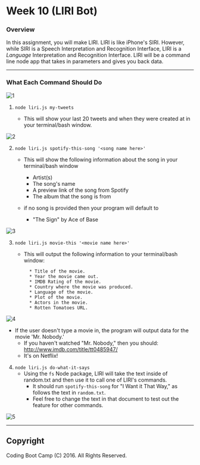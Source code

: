 # Week 10 (LIRI Bot)

### Overview

In this assignment, you will make LIRI. LIRI is like iPhone's SIRI. However, while SIRI is a Speech Interpretation and Recognition Interface, LIRI is a _Language_ Interpretation and Recognition Interface. LIRI will be a command line node app that takes in parameters and gives you back data.

- - -

### What Each Command Should Do

![1](https://github.com/kathrynherod/bootcamp-homework/blob/master/Week-10_LIRI-Node-App/gifs/ex1.gif?raw=true)

1. `node liri.js my-tweets`

   * This will show your last 20 tweets and when they were created at in your terminal/bash window.

![2](https://github.com/kathrynherod/bootcamp-homework/blob/master/Week-10_LIRI-Node-App/gifs/ex2.gif?raw=true)

2. `node liri.js spotify-this-song '<song name here>'`

   * This will show the following information about the song in your terminal/bash window
     * Artist(s)
     * The song's name
     * A preview link of the song from Spotify
     * The album that the song is from

   * if no song is provided then your program will default to
     * "The Sign" by Ace of Base

![3](https://github.com/kathrynherod/bootcamp-homework/blob/master/Week-10_LIRI-Node-App/gifs/ex3.gif?raw=true)


3. `node liri.js movie-this '<movie name here>'`

   * This will output the following information to your terminal/bash window:

     ```
       * Title of the movie.
       * Year the movie came out.
       * IMDB Rating of the movie.
       * Country where the movie was produced.
       * Language of the movie.
       * Plot of the movie.
       * Actors in the movie.
       * Rotten Tomatoes URL.
     ```
![4](https://github.com/kathrynherod/bootcamp-homework/blob/master/Week-10_LIRI-Node-App/gifs/ex4.gif?raw=true)


   * If the user doesn't type a movie in, the program will output data for the movie 'Mr. Nobody.'
     * If you haven't watched "Mr. Nobody," then you should: <http://www.imdb.com/title/tt0485947/>
     * It's on Netflix!

4. `node liri.js do-what-it-says`
   * Using the `fs` Node package, LIRI will take the text inside of random.txt and then use it to call one of LIRI's commands.
     * It should run `spotify-this-song` for "I Want it That Way," as follows the text in `random.txt`.
     * Feel free to change the text in that document to test out the feature for other commands.

![5](https://github.com/kathrynherod/bootcamp-homework/blob/master/Week-10_LIRI-Node-App/gifs/ex5.gif?raw=true)

- - -

## Copyright

Coding Boot Camp (C) 2016. All Rights Reserved.

